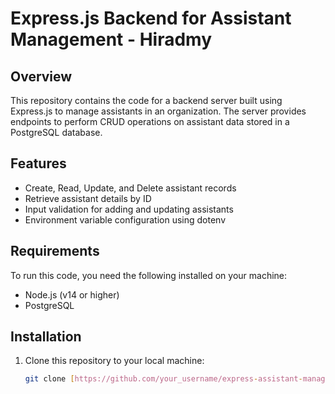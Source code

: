
# Express.js Backend for Assistant Management  - Hiradmy

## Overview

This repository contains the code for a backend server built using Express.js to manage assistants in an organization. The server provides endpoints to perform CRUD operations on assistant data stored in a PostgreSQL database.

## Features

- Create, Read, Update, and Delete assistant records
- Retrieve assistant details by ID
- Input validation for adding and updating assistants
- Environment variable configuration using dotenv

## Requirements

To run this code, you need the following installed on your machine:

- Node.js (v14 or higher)
- PostgreSQL

## Installation

1. Clone this repository to your local machine:

   ```bash
   git clone [https://github.com/your_username/express-assistant-management.git](https://github.com/Kshitij-Sharma-19/Hirademy.git]
